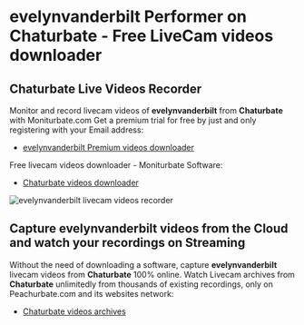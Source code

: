 # evelynvanderbilt Performer on Chaturbate - Free LiveCam videos downloader

## Chaturbate Live Videos Recorder

Monitor and record livecam videos of **evelynvanderbilt** from **Chaturbate** with Moniturbate.com
Get a premium trial for free by just and only registering with your Email address:
* [evelynvanderbilt Premium videos downloader](https://moniturbate.com/request-demo-licence-key.html)

Free livecam videos downloader - Moniturbate Software:
* [Chaturbate videos downloader](https://moniturbate.com/moniturbate-download-software.html)

![evelynvanderbilt livecam videos recorder](https://peachurnet.com/templates/moniturbate-software.png)


## Capture evelynvanderbilt videos from the Cloud and watch your recordings on Streaming

Without the need of downloading a software, capture **evelynvanderbilt** livecam videos from **Chaturbate** 100% online.
Watch Livecam archives from **Chaturbate** unlimitedly from thousands of existing recordings, only on Peachurbate.com and its websites network:
* [Chaturbate videos archives](https://peachurnet.com/)